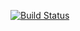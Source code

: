[![Build Status](https://travis-ci.com/froken/doctor.svg?branch=master)](https://travis-ci.com/froken/doctor)
